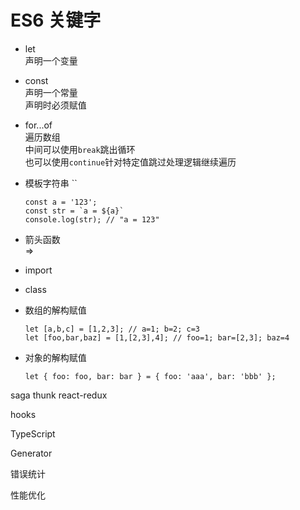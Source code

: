 # ES6 关键字
  - let  
      声明一个变量

  - const   
      声明一个常量  
      声明时必须赋值

  - for...of   
    遍历数组   
    中间可以使用`break`跳出循环  
    也可以使用`continue`针对特定值跳过处理逻辑继续遍历  

  - 模板字符串 \`\` 

	  	const a = '123'; 
		const str = `a = ${a}`
		console.log(str); // "a = 123"

  - 箭头函数  
  	=>
  	
  - import
  - class

  - 数组的解构赋值
  
  		let [a,b,c] = [1,2,3]; // a=1; b=2; c=3
  		let [foo,bar,baz] = [1,[2,3],4]; // foo=1; bar=[2,3]; baz=4
  		
  - 对象的解构赋值  
	
		let { foo: foo, bar: bar } = { foo: 'aaa', bar: 'bbb' };
  
  
  
  
saga
thunk
react-redux

hooks

TypeScript

Generator

错误统计

性能优化




